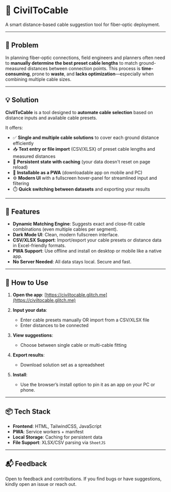 # 📡 CivilToCable

A smart distance-based cable suggestion tool for fiber-optic deployment.

---

## 🧠 Problem

In planning fiber-optic connections, field engineers and planners often need to **manually determine the best preset cable lengths** to match ground-measured distances between connection points. This process is **time-consuming**, prone to **waste**, and **lacks optimization**—especially when combining multiple cable sizes.

---

## 💡 Solution

**CivilToCable** is a tool designed to **automate cable selection** based on distance inputs and available cable presets.

It offers:

* ✅ **Single and multiple cable solutions** to cover each ground distance efficiently
* 📥 **Text entry or file import** (CSV/XLSX) of preset cable lengths and measured distances
* 💾 **Persistent state with caching** (your data doesn't reset on page reload)
* 📱 **Installable as a PWA** (downloadable app on mobile and PC)
* ⚙️ **Modern UI** with a fullscreen hover-panel for streamlined input and filtering
* ⏱️ **Quick switching between datasets** and exporting your results

---

## 🚀 Features

* **Dynamic Matching Engine**: Suggests exact and close-fit cable combinations (even multiple cables per segment).
* **Dark Mode UI**: Clean, modern fullscreen interface.
* **CSV/XLSX Support**: Import/export your cable presets or distance data in Excel-friendly formats.
* **PWA Support**: Use offline and install on desktop or mobile like a native app.
* **No Server Needed**: All data stays local. Secure and fast.

---

## 📂 How to Use

1. **Open the app**: [https://civiltocable.glitch.me](https://civiltocable.glitch.me)
2. **Input your data**:

   * Enter cable presets manually OR import from a CSV/XLSX file
   * Enter distances to be connected
3. **View suggestions**:

   * Choose between single cable or multi-cable fitting
4. **Export results**:

   * Download solution set as a spreadsheet
5. **Install**:

   * Use the browser’s install option to pin it as an app on your PC or phone.

---

## 📦 Tech Stack

* **Frontend**: HTML, TailwindCSS, JavaScript
* **PWA**: Service workers + manifest
* **Local Storage**: Caching for persistent data
* **File Support**: XLSX/CSV parsing via `SheetJS`

---

## 📬 Feedback

Open to feedback and contributions. If you find bugs or have suggestions, kindly open an issue or reach out.
